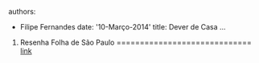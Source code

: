 authors:
- Filipe Fernandes
date: '10-Março-2014'
title: Dever de Casa
...

1) Resenha Folha de São Paulo
=============================
[link](http://www1.folha.uol.com.br/ciencia/2014/03/1420908-correntes-de-vento-rapidas-explicam-alteracoes-climaticas.shtml)
